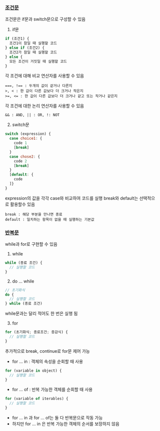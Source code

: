 ### [조건문](https://developer.mozilla.org/ko/docs/Learn/JavaScript/Building_blocks/conditionals)
조건문은 if문과 switch문으로 구성할 수 있음

1. if문
```JavaScript
if (조건1) {
  조건1이 참일 때 실행할 코드
} else if (조건2) {
  조건2가 참일 때 실행할 코드
} else {
  모든 조건이 거짓일 때 실행할 코드
}
```

각 조건에 대해 비교 연산자를 사용할 수 있음
```
===, !== : 두개의 값이 같거나 다른지
>, < : 한 값이 다른 값보다 더 크거나 작은지
>=, <= : 한 값이 다른 값보다 더 크거나 같고 또는 작거나 같은지
```

각 조건에 대한  논리 연산자를 사용할 수 있음
```
&& : AND, || : OR, !: NOT
```

2. switch문
```JavaScript
switch (expression) {
  case choice1: {
    code 1
    [break]
  }
  case chose2: {
    code 2
    [break]
  }
  [default: {
    code
  ]}
}
```
expression의 값을 각각 case와 비교하여 코드를 실행
break와 default는 선택적으로 활용할수 있음
```
break : 해당 부분을 만나면 종료
default : 일치하는 항목이 없을 때 실행하는 기본값
```

### [반복문](https://developer.mozilla.org/ko/docs/Learn/JavaScript/Building_blocks/Looping_code)
while과 for로 구현할 수 있음

1. while
```JavaScript
while (종료 조건) {
  // 실행할 코드
}
```

2. do ... while
```JavaScript
// 초기화식
do {
  // 실행할 코드
} while (종료 조건)
```
while문과는 달리 적어도 한 번은 실행 됨

3. for
```JavaScript
for (초기화식; 종료조건; 증감식) {
  // 실행할 코드
}
```
추가적으로 break, continue로 for문 제어 가능

- for ... in : 객체의 속성을 순회할 때 사용
```JavaScript
for (variable in object) {
  // 실행할 코드
}
```
- for ... of : 반복 가능한 객체를 순회할 때 사용
```JavaScript
for (variable of iterables) {
  // 실행할 코드
}
```
- for ... in 과 for ... of는 둘 다 반복문으로 작동 가능
- 하지만 for ... in 은 반복 가능한 객체의 순서를 보장하지 않음
